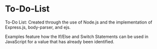 # To-Do-List
To-Do List: Created through the use of Node.js and the implementation of Express.js, body-parser, and ejs.

Examples feature how the If/Else and Switch Statements can be used in JavaScript for a value that has already been identified.
